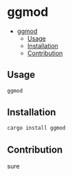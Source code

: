 # ggmod

<!--toc:start-->
- [ggmod](#ggmod)
  - [Usage](#usage)
  - [Installation](#installation)
  - [Contribution](#contribution)
<!--toc:end-->

## Usage

```sh
ggmod
```

## Installation

```sh
cargo install ggmod
```

## Contribution
sure
